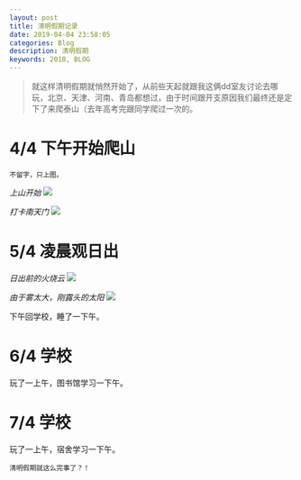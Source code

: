 ```yaml
---
layout: post
title: 清明假期记录
date: 2019-04-04 23:58:05
categories: Blog
description: 清明假期
keywords: 2018, BLOG
---
```

> 就这样清明假期就悄然开始了，从前些天起就跟我这俩dd室友讨论去哪玩，北京、天津、河南、青岛都想过，由于时间跟开支原因我们最终还是定下了来爬泰山（去年高考完跟同学爬过一次的。

# 4/4 下午开始爬山 #

    不留字，只上图。

*上山开始*
![](https://blog.youngje.me/images/posts/qingming/img1.jpg)


*打卡南天门*
![](https://blog.youngje.me/images/posts/qingming/img2.jpg)

# 5/4 凌晨观日出 #

*日出前的火烧云*
![](https://blog.youngje.me/images/posts/qingming/img3.jpg)


*由于雾太大，刚露头的太阳*
![](https://blog.youngje.me/images/posts/qingming/img4.jpg)

下午回学校，睡了一下午。

# 6/4 学校 #

玩了一上午，图书馆学习一下午。

# 7/4 学校 #

玩了一上午，宿舍学习一下午。


    清明假期就这么完事了？！